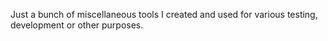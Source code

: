 Just a bunch of miscellaneous tools I created and used for various testing, development or other purposes.
